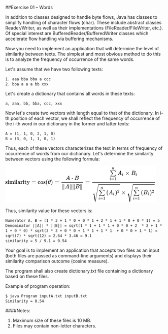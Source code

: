 ##Exercise 01 – Words

In addition to classes designed to handle byte flows, Java has classes to simplify handling of character flows (char). These include abstract classes Reader/Writer, as well as their implementations (FileReader/FileWriter, etc.). Of special interest are BufferedReader/BufferedWriter classes which accelerate flow handling via buffering mechanisms.

Now you need to implement an application that will determine the level of similarity between texts. The simplest and most obvious method to do this is to analyze the frequency of occurrence of the same words.

Let's assume that we have two following texts:

```
1. aaa bba bba a ссс
2. bba a a a bb xxx
```

Let's create a dictionary that contains all words in these texts:

```
a, aaa, bb, bba, ccc, xxx
```

Now let's create two vectors with length equal to that of the dictionary. In i-th position of each vector, we shall reflect the frequency of occurrence of the i-th word in our dictionary in the former and latter texts:

```
A = (1, 1, 0, 2, 1, 0)
B = (3, 0, 1, 1, 0, 1)
```

Thus, each of these vectors characterizes the text in terms of frequency of occurrence of words from our dictionary. Let's determine the similarity between vectors using the following formula:

![](img/formula.png)

Thus, similarity value for these vectors is:

```
Numerator A. B = (1 * 3 + 1 * 0 + 0 * 1 + 2 * 1 + 1 * 0 + 0 * 1) = 5
Denominator ||A|| * ||B|| = sqrt(1 * 1 + 1 * 1 + 0 * 0 + 2  * 2 + 1 * 1 + 0 * 0) * sqrt(3 * 3 + 0 * 0 + 1 * 1 + 1 * 1  + 0 * 0 + 1 * 1) = sqrt(7) * sqrt(12) = 2.64 * 3.46 = 9.1
similarity = 5 / 9.1 = 0.54
```

Your goal is to implement an application that accepts two files as an input (both files are passed as command-line arguments) and displays their similarity comparison outcome (cosine measure).

The program shall also create dictionary.txt file containing a dictionary based on these files.

Example of program operation:

```
$ java Program inputA.txt inputB.txt
Similarity = 0.54
```

####Notes:

1. Maximum size of these files is 10 MB.
2. Files may contain non-letter characters.